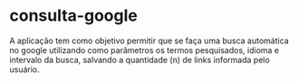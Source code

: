 # consulta-google
A aplicação tem como objetivo permitir que se faça uma busca automática no google utilizando como parâmetros os termos pesquisados, idioma e intervalo da busca, salvando a quantidade (n) de links informada pelo usuário.
